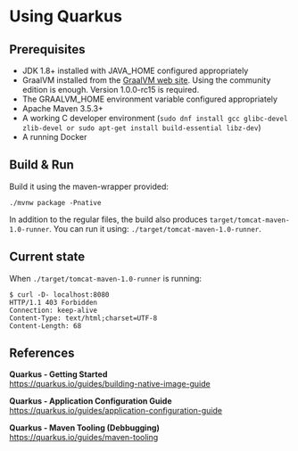<!--

    Licensed to the Apache Software Foundation (ASF) under one
    or more contributor license agreements.  See the NOTICE file
    distributed with this work for additional information
    regarding copyright ownership.  The ASF licenses this file
    to you under the Apache License, Version 2.0 (the
    "License"); you may not use this file except in compliance
    with the License.  You may obtain a copy of the License at

      http://www.apache.org/licenses/LICENSE-2.0

    Unless required by applicable law or agreed to in writing,
    software distributed under the License is distributed on an
    "AS IS" BASIS, WITHOUT WARRANTIES OR CONDITIONS OF ANY
    KIND, either express or implied.  See the License for the
    specific language governing permissions and limitations
    under the License.

-->

# Using Quarkus

## Prerequisites
* JDK 1.8+ installed with JAVA_HOME configured appropriately
* GraalVM installed from the [GraalVM web site](http://www.graalvm.org/downloads/). Using the community edition is enough. Version 1.0.0-rc15 is required.
* The GRAALVM_HOME environment variable configured appropriately
* Apache Maven 3.5.3+
* A working C developer environment (`sudo dnf install gcc glibc-devel zlib-devel or sudo apt-get install build-essential libz-dev`)
* A running Docker

## Build & Run

Build it using the maven-wrapper provided:

```
./mvnw package -Pnative
```

In addition to the regular files, the build also produces `target/tomcat-maven-1.0-runner`. You can run it using: `./target/tomcat-maven-1.0-runner`.

## Current state
When `./target/tomcat-maven-1.0-runner` is running:
```
$ curl -D- localhost:8080
HTTP/1.1 403 Forbidden
Connection: keep-alive
Content-Type: text/html;charset=UTF-8
Content-Length: 68
```

## References
__Quarkus - Getting Started__   
https://quarkus.io/guides/building-native-image-guide

__Quarkus - Application Configuration Guide__   
https://quarkus.io/guides/application-configuration-guide

__Quarkus - Maven Tooling (Debbugging)__   
https://quarkus.io/guides/maven-tooling
